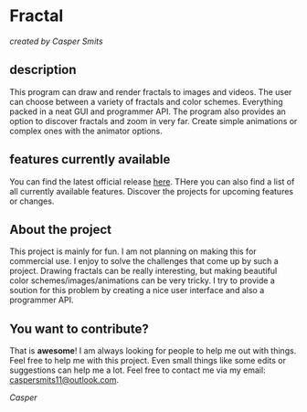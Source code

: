 # Fractal
_created by Casper Smits_
## description
This program can draw and render fractals to images and videos. The user can choose between a variety of fractals and color schemes. Everything packed in a neat GUI and programmer API. The program also provides an option to discover fractals and zoom in very far. Create simple animations or complex ones with the animator options. 

## features currently available
You can find the latest official release [here](https://github.com/Dacaspex/Fractal/releases/latest). THere you can also find a list of all currently available features. Discover the projects for upcoming features or changes.

## About the project
This project is mainly for fun. I am not planning on making this for commercial use. I enjoy to solve the challenges that come up by such a project. Drawing fractals can be really interesting, but making beautiful color schemes/images/animations can be very tricky. I try to provide a soution for this problem by creating a nice user interface and also a programmer API. 

## You want to contribute?
That is __awesome__! I am always looking for people to help me out with things. Feel free to help me with this project. Even small things like some edits or suggestions can help me a lot. Feel free to contact me via my email: caspersmits11@outlook.com.

_Casper_
